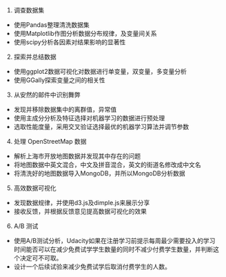 1.	调查数据集
 - 使用Pandas整理清洗数据集
 - 使用Matplotlib作图分析数据分布规律，及变量间关系
 - 使用scipy分析各因素对结果影响的显著性

2.	探索并总结数据
 - 使用ggplot2数据可视化对数据进行单变量，双变量，多变量分析
 - 使用GGally探索变量之间的相关性

3.	从安然的邮件中识别舞弊
 - 发现并移除数据集中的离群值，异常值
 - 使用主成分分析及特征选择对机器学习的数据进行预处理
 - 选取性能度量，采用交叉验证选择最优的机器学习算法并调节参数

4.	处理 OpenStreetMap 数据
 - 解析上海市开放地图数据并发现其中存在的问题
 - 将地图数据中英文混合，中文及拼音混合，英文的街道名修改成中文名
 - 将清洗好的地图数据导入MongoDB，并所以MongoDB分析数据

5.	高效数据可视化
 - 发现数据规律，并使用d3.js及dimple.js来展示分享
 - 接收反馈，并根据反馈意见提高数据可视化的效果

6.	A/B 测试
 - 使用A/B测试分析，Udacity如果在注册学习前提示每周最少需要投入的学习时间能否可以在减少免费试学学生数量的同时不减少付费学生数量，并判断这个决定可不可取。
 - 设计一个后续试验来减少免费试学后取消付费学生的人数。
